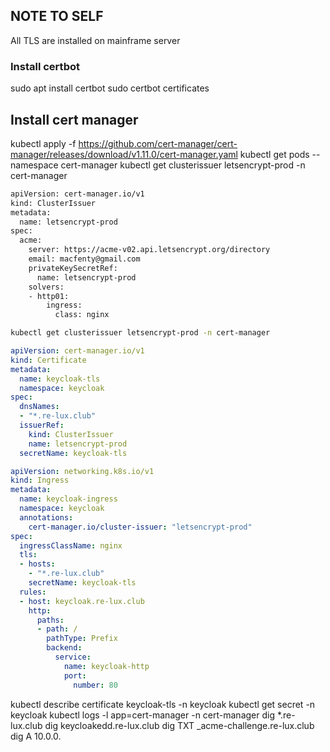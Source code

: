 ## NOTE TO SELF
All TLS are installed on mainframe server

### Install certbot
sudo apt install certbot
sudo certbot certificates

## Install cert manager
kubectl apply -f https://github.com/cert-manager/cert-manager/releases/download/v1.11.0/cert-manager.yaml
kubectl get pods --namespace cert-manager
kubectl get clusterissuer letsencrypt-prod -n cert-manager



```sh
apiVersion: cert-manager.io/v1
kind: ClusterIssuer
metadata:
  name: letsencrypt-prod
spec:
  acme:
    server: https://acme-v02.api.letsencrypt.org/directory
    email: macfenty@gmail.com
    privateKeySecretRef:
      name: letsencrypt-prod
    solvers:
    - http01:
        ingress:
          class: nginx
```

```sh
kubectl get clusterissuer letsencrypt-prod -n cert-manager
```

```yaml
apiVersion: cert-manager.io/v1
kind: Certificate
metadata:
  name: keycloak-tls
  namespace: keycloak
spec:
  dnsNames:
  - "*.re-lux.club"
  issuerRef:
    kind: ClusterIssuer
    name: letsencrypt-prod
  secretName: keycloak-tls
```

```yaml
apiVersion: networking.k8s.io/v1
kind: Ingress
metadata:
  name: keycloak-ingress
  namespace: keycloak
  annotations:
    cert-manager.io/cluster-issuer: "letsencrypt-prod"
spec:
  ingressClassName: nginx
  tls:
  - hosts:
    - "*.re-lux.club"
    secretName: keycloak-tls
  rules:
  - host: keycloak.re-lux.club
    http:
      paths:
      - path: /
        pathType: Prefix
        backend:
          service:
            name: keycloak-http
            port:
              number: 80
```

kubectl describe certificate keycloak-tls -n keycloak
kubectl get secret -n keycloak
kubectl logs -l app=cert-manager -n cert-manager
dig *.re-lux.club
dig keycloakedd.re-lux.club
dig TXT _acme-challenge.re-lux.club
dig A 10.0.0.


<!-- 
***use this same command to generate and update cert***

```sh
sudo certbot certonly --manual -d *.re-lux.club --agree-tos --manual-public-ip-logging-ok --preferred-challenges dns-01 --server https://acme-v02.api.letsencrypt.org/directory --email=macfenty@gmail.com --rsa-key-size 4096
```

sudo certbot --nginx -d *.re-lux.club -d www.re-lux.club
sudo certbot --nginx -d iwordee.com -d www.iwordee.com
***OUTPUT - Use to create a TXT record in Godaddy***

- - - - - - - - - - - - - - - - - - - - - - - - - - - - - - - - - - - - - - - -
_acme-challenge.re-lux.club 

FX0CvK-ZfZoP3tRLS2Waq-Vzkt43J-EbhK5y7-VK4W8

***OUTPUT AFTER hitting Enter***

Successfully received certificate.
Certificate is saved at: /etc/letsencrypt/live/re-lux.club/fullchain.pem
Key is saved at:         /etc/letsencrypt/live/re-lux.club/privkey.pem
This certificate expires on 2024-07-04.
These files will be updated when the certificate renews.

NEXT STEPS:
- This certificate will not be renewed automatically. Autorenewal of --manual certificates requires the use of an authentication hook script (--manual-auth-hook) but one was not provided. To renew this certificate, repeat this same certbot command before the certificate's expiry date.

- - - - - - - - - - - - - - - - - - - - - - - - - - - - - - - - - - - - - - - -
If you like Certbot, please consider supporting our work by:
 * Donating to ISRG / Let's Encrypt:   https://letsencrypt.org/donate
 * Donating to EFF:                    https://eff.org/donate-le
- - - - - - - - - - - - - - - - - - - - - - - - - - - - - - - - - - - - - - - -


### NOTE: use Sudo as below, create a secret yaml ```sosotech-io-tls-secret.yaml```

```sh
sudo kubectl create secret tls gateway-certs --cert=/etc/letsencrypt/live/re-lux.club/fullchain.pem --key=/etc/letsencrypt/live/re-lux.club/privkey.pem -n istio-system --dry-run=client -o yaml > sosotechnologies-tls-secret.yaml
```

#### create namespace and deploy secret

```sh
kubectl create ns istio-system
kubectl apply -f sosotechnologies-tls-secret.yaml
``` -->